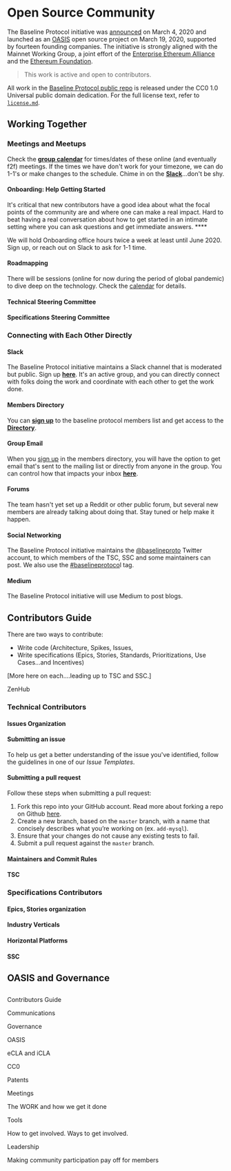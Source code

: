 # Open Source Community

The Baseline Protocol initiative was [announced](https://consensys.net/blog/press-release/ey-and-consensys-announce-formation-of-baseline-protocol-initiative-to-make-ethereum-mainnet-safe-and-effective-for-enterprises/) on March 4, 2020 and launched as an [OASIS](https://oasis-open-projects.org/) open source project on March 19, 2020, supported by fourteen founding companies. The initiative is strongly aligned with the Mainnet Working Group, a joint effort of the [Enterprise Ethereum Alliance](https://entethalliance.org) and the [Ethereum Foundation](https://ethereum.org).

> This work is active and open to contributors.

All work in the [Baseline Protocol public repo](https://github.com/ethereum-oasis/baseline) is released under the CC0 1.0 Universal public domain dedication. For the full license text, refer to [`license.md`](https://github.com/ethereum-oasis/baseline/blob/master/license.md).

## Working Together

### Meetings and Meetups

Check the [**group calendar**](https://lists.oasis-open-projects.org/g/baseline/calendar) for times/dates of these online \(and eventually f2f\) meetings. If the times we have don't work for your timezone, we can do 1-1's or make changes to the schedule. Chime in on the [**Slack**](https://communityinviter.com/apps/ethereum-baseline/join-us)...don't be shy.

#### Onboarding: Help Getting Started

It's critical that new contributors have a good idea about what the focal points of the community are and where one can make a real impact. Hard to beat having a real conversation about how to get started in an intimate setting where you can ask questions and get immediate answers. ****

We will hold Onboarding office hours twice a week at least until June 2020. Sign up, or reach out on Slack to ask for 1-1 time. 

#### **Roadmapping**

There will be sessions \(online for now during the period of global pandemic\) to dive deep on the technology. Check the [calendar](https://lists.oasis-open-projects.org/g/baseline/calendar) for details.

#### Technical Steering Committee



#### Specifications Steering Committee



### Connecting with Each Other Directly

#### Slack

The Baseline Protocol initiative maintains a Slack channel that is moderated but public. Sign up [**here**](https://communityinviter.com/apps/ethereum-baseline/join-us).  It's an active group, and you can directly connect with folks doing the work and coordinate with each other to get the work done.

#### Members Directory

You can [**sign up**](https://lists.oasis-open-projects.org/g/baseline) to the baseline protocol members list and get access to the [**Directory**](https://lists.oasis-open-projects.org/g/baseline/directory).

#### Group Email

When you [sign up](https://lists.oasis-open-projects.org/g/baseline) in the members directory, you will have the option to get email that's sent to the mailing list or directly from anyone in the group. You can control how that impacts your inbox [**here**](https://lists.oasis-open-projects.org/g/baseline/editsub). 

#### Forums

The team hasn't yet set up a Reddit or other public forum, but several new members are already talking about doing that. Stay tuned or help make it happen.

#### Social Networking

The Baseline Protocol initiative maintains the [@baselineproto](https://twitter.com/baselineproto) Twitter account, to which members of the TSC, SSC and some maintainers can post. We also use the [\#baselineprotoco](https://twitter.com/hashtag/Baselineprotocol)l tag.

#### Medium

The Baseline Protocol initiative will use Medium to post blogs. 

## Contributors Guide

There are two ways to contribute: 

* Write code \(Architecture, Spikes, Issues, 
* Write specifications \(Epics, Stories, Standards, Prioritizations, Use Cases...and Incentives\)

\[More here on each....leading up to TSC and SSC.\]

ZenHub

### Technical Contributors

#### Issues Organization

#### Submitting an issue

To help us get a better understanding of the issue you've identified, follow the guidelines in one of our _Issue Templates_.

#### Submitting a pull request

Follow these steps when submitting a pull request:

1. Fork this repo into your GitHub account. Read more about forking a repo on Github [here](https://help.github.com/articles/fork-a-repo/).
2. Create a new branch, based on the `master` branch, with a name that concisely describes what you’re working on \(ex. `add-mysql`\).
3. Ensure that your changes do not cause any existing tests to fail.
4. Submit a pull request against the `master` branch.

#### Maintainers and Commit Rules

#### TSC

### Specifications Contributors

#### Epics, Stories organization

#### Industry Verticals

#### Horizontal Platforms

#### SSC

## OASIS and Governance



### 

## 



Contributors Guide

Communications

Governance

OASIS

eCLA and iCLA

CC0

Patents

Meetings

The WORK and how we get it done

Tools

How to get involved. Ways to get involved.

Leadership

Making community participation pay off for members

